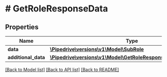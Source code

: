 # # GetRoleResponseData

## Properties

Name | Type | Description | Notes
------------ | ------------- | ------------- | -------------
**data** | [**\Pipedrive\versions\v1\Model\SubRole**](SubRole.md) |  | [optional]
**additional_data** | [**\Pipedrive\versions\v1\Model\GetRoleResponseDataAdditionalData**](GetRoleResponseDataAdditionalData.md) |  | [optional]

[[Back to Model list]](../README.md#documentation-for-models) [[Back to API list]](../README.md#documentation-for-api-endpoints) [[Back to README]](../README.md)
